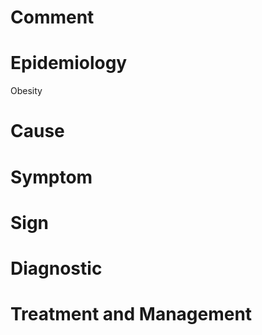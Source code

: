 # Comment

# Epidemiology

Obesity

# Cause

# Symptom

# Sign

# Diagnostic

# Treatment and Management
